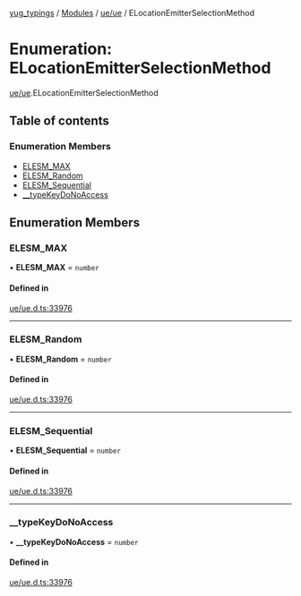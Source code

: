 [yug_typings](../README.md) / [Modules](../modules.md) / [ue/ue](../modules/ue_ue.md) / ELocationEmitterSelectionMethod

# Enumeration: ELocationEmitterSelectionMethod

[ue/ue](../modules/ue_ue.md).ELocationEmitterSelectionMethod

## Table of contents

### Enumeration Members

- [ELESM\_MAX](ue_ue.ELocationEmitterSelectionMethod.md#elesm_max)
- [ELESM\_Random](ue_ue.ELocationEmitterSelectionMethod.md#elesm_random)
- [ELESM\_Sequential](ue_ue.ELocationEmitterSelectionMethod.md#elesm_sequential)
- [\_\_typeKeyDoNoAccess](ue_ue.ELocationEmitterSelectionMethod.md#__typekeydonoaccess)

## Enumeration Members

### ELESM\_MAX

• **ELESM\_MAX** = `number`

#### Defined in

[ue/ue.d.ts:33976](https://github.com/YugMetaverse/yug_typings/blob/b7d9b19/ue/ue.d.ts#L33976)

___

### ELESM\_Random

• **ELESM\_Random** = `number`

#### Defined in

[ue/ue.d.ts:33976](https://github.com/YugMetaverse/yug_typings/blob/b7d9b19/ue/ue.d.ts#L33976)

___

### ELESM\_Sequential

• **ELESM\_Sequential** = `number`

#### Defined in

[ue/ue.d.ts:33976](https://github.com/YugMetaverse/yug_typings/blob/b7d9b19/ue/ue.d.ts#L33976)

___

### \_\_typeKeyDoNoAccess

• **\_\_typeKeyDoNoAccess** = `number`

#### Defined in

[ue/ue.d.ts:33976](https://github.com/YugMetaverse/yug_typings/blob/b7d9b19/ue/ue.d.ts#L33976)
